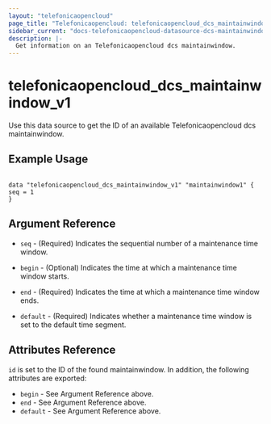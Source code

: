 ```yaml
---
layout: "telefonicaopencloud"
page_title: "Telefonicaopencloud: telefonicaopencloud_dcs_maintainwindow_v1"
sidebar_current: "docs-telefonicaopencloud-datasource-dcs-maintainwindow-v1"
description: |-
  Get information on an Telefonicaopencloud dcs maintainwindow.
---
```


# telefonicaopencloud\_dcs\_maintainwindow_v1

Use this data source to get the ID of an available Telefonicaopencloud dcs maintainwindow.

## Example Usage

```hcl

data "telefonicaopencloud_dcs_maintainwindow_v1" "maintainwindow1" {
seq = 1
}

```

## Argument Reference

* `seq` - (Required) Indicates the sequential number of a maintenance time window.

* `begin` - (Optional) Indicates the time at which a maintenance time window starts.

* `end` - (Required) Indicates the time at which a maintenance time window ends.

* `default` - (Required) Indicates whether a maintenance time window is set to the default time segment.

## Attributes Reference

`id` is set to the ID of the found maintainwindow. In addition, the following attributes
are exported:

* `begin` - See Argument Reference above.
* `end` - See Argument Reference above.
* `default` - See Argument Reference above.

